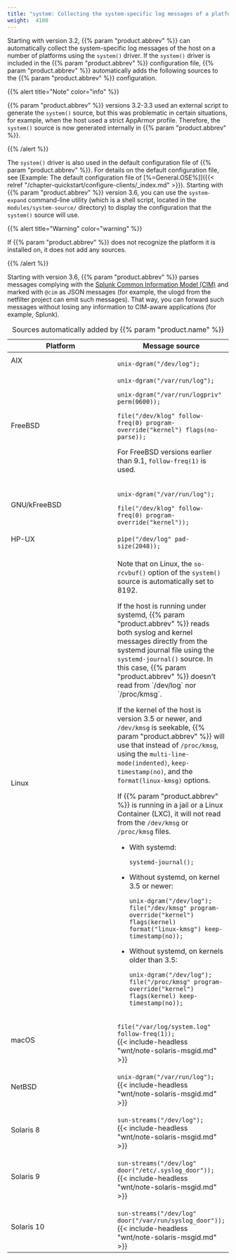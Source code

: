 ```yaml
---
title: "system: Collecting the system-specific log messages of a platform"
weight:  4100
---
```

<!-- DISCLAIMER: This file is based on the syslog-ng Open Source Edition documentation https://github.com/balabit/syslog-ng-ose-guides/commit/2f4a52ee61d1ea9ad27cb4f3168b95408fddfdf2 and is used under the terms of The syslog-ng Open Source Edition Documentation License. The file has been modified by Axoflow. -->

Starting with version 3.2, {{% param "product.abbrev" %}} can automatically collect the system-specific log messages of the host on a number of platforms using the <code>system()</code> driver. If the <code>system()</code> driver is included in the {{% param "product.abbrev" %}} configuration file, {{% param "product.abbrev" %}} automatically adds the following sources to the {{% param "product.abbrev" %}} configuration.

{{% alert title="Note" color="info" %}}

{{% param "product.abbrev" %}} versions 3.2-3.3 used an external script to generate the <code>system()</code> source, but this was problematic in certain situations, for example, when the host used a strict AppArmor profile. Therefore, the <code>system()</code> source is now generated internally in {{% param "product.abbrev" %}}.

{{% /alert %}}

The <code>system()</code> driver is also used in the default configuration file of {{% param "product.abbrev" %}}. For details on the default configuration file, see [Example: The default configuration file of [%=General.OSE%]]({{< relref "/chapter-quickstart/configure-clients/_index.md" >}}). Starting with {{% param "product.abbrev" %}} version 3.6, you can use the <code>system-expand</code> command-line utility (which is a shell script, located in the <code>modules/system-source/</code> directory) to display the configuration that the <code>system()</code> source will use.

{{% alert title="Warning" color="warning" %}}

If {{% param "product.abbrev" %}} does not recognize the platform it is installed on, it does not add any sources.

{{% /alert %}}

Starting with version 3.6, {{% param "product.abbrev" %}} parses messages complying with the [Splunk Common Information Model (CIM)](http://docs.splunk.com/Documentation/CIM/latest/User/Overview) and marked with <code>@cim</code> as JSON messages (for example, the ulogd from the netfilter project can emit such messages). That way, you can forward such messages without losing any information to CIM-aware applications (for example, Splunk).

<table>
<caption>Sources automatically added by {{% param "product.name" %}}</caption>
<colgroup>
<col style="width: 50%" />
<col style="width: 50%" />
</colgroup>
<thead>
<tr class="header">
<th>Platform</th>
<th>Message source</th>
</tr>
</thead>
<tbody>
<tr class="odd">
<td>AIX</td>
<td><code>
unix-dgram(&quot;/dev/log&quot;);
</code></td>
</tr>
<tr class="even">
<td>FreeBSD</td>
<td><code>
unix-dgram(&quot;/var/run/log&quot;);
</code>
<code>
unix-dgram(&quot;/var/run/logpriv&quot; perm(0600));
</code>
<code>
file(&quot;/dev/klog&quot; follow-freq(0) program-override(&quot;kernel&quot;) flags(no-parse));
</code>
<p>For FreeBSD versions earlier than 9.1, <code>follow-freq(1)</code> is used.</p></td>
</tr>
<tr class="odd">
<td>GNU/kFreeBSD</td>
<td><code>
unix-dgram(&quot;/var/run/log&quot;);
</code>
<code>
file(&quot;/dev/klog&quot; follow-freq(0) program-override(&quot;kernel&quot;));
</code></td>
</tr>
<tr class="even">
<td>HP-UX</td>
<td><code>
pipe(&quot;/dev/log&quot; pad-size(2048));
</code></td>
</tr>
<tr class="odd">
<td>Linux</td>
<td>
<p>Note that on Linux, the <code>so-rcvbuf()</code> option of the <code>system()</code> source is automatically set to 8192.</p>
<p>If the host is running under systemd, {{% param "product.abbrev" %}} reads both syslog and kernel messages directly from the systemd journal file using the <code>systemd-journal()</code> source. In this case, {{% param "product.abbrev" %}} doesn't read from `/dev/log` nor `/proc/kmsg`.</p>
<p>If the kernel of the host is version 3.5 or newer, and <code>/dev/kmsg</code> is seekable, {{% param "product.abbrev" %}} will use that instead of <code>/proc/kmsg</code>, using the <code>multi-line-mode(indented)</code>, <code>keep-timestamp(no)</code>, and the <code>format(linux-kmsg)</code> options.</p>
<p>If {{% param "product.abbrev" %}} is running in a jail or a Linux Container (LXC), it will not read from the <code>/dev/kmsg</code> or <code>/proc/kmsg</code> files.</p>
<ul>
<li><p>With systemd:</p>
<code>systemd-journal();</code>
</li>
<li><p>Without systemd, on kernel 3.5 or newer:</p>
<code>unix-dgram("/dev/log");
file("/dev/kmsg" program-override("kernel") flags(kernel) format("linux-kmsg") keep-timestamp(no));</code>
</li>
<li><p>Without systemd, on kernels older than 3.5:</p>
<code>unix-dgram("/dev/log");
file("/proc/kmsg" program-override("kernel") flags(kernel) keep-timestamp(no));</code>
</li>
</ul>
</td>
</tr>
<tr class="even">
<td>macOS</td>
<td><code>
file(&quot;/var/log/system.log&quot; follow-freq(1));
</code>
{{< include-headless "wnt/note-solaris-msgid.md" >}}</td>
</tr>
<tr class="odd">
<td>NetBSD</td>
<td><code>
unix-dgram(&quot;/var/run/log&quot;);
</code>
{{< include-headless "wnt/note-solaris-msgid.md" >}}</td>
</tr>
<tr class="even">
<td>Solaris 8</td>
<td><code>
sun-streams(&quot;/dev/log&quot;);
</code>
{{< include-headless "wnt/note-solaris-msgid.md" >}}</td>
</tr>
<tr class="odd">
<td>Solaris 9</td>
<td><code>
sun-streams(&quot;/dev/log&quot; door(&quot;/etc/.syslog_door&quot;));
</code>
{{< include-headless "wnt/note-solaris-msgid.md" >}}</td>
</tr>
<tr class="even">
<td>Solaris 10</td>
<td><code>
sun-streams(&quot;/dev/log&quot; door(&quot;/var/run/syslog_door&quot;));
</code>
{{< include-headless "wnt/note-solaris-msgid.md" >}}</td>
</tr>
</tbody>
</table>
